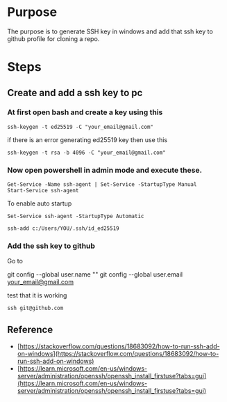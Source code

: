 # Purpose
The purpose is to generate SSH key in windows and add that ssh key to github profile for cloning a repo.

# Steps

## Create and add a ssh key to pc

### At first open bash and create a key using this
```
ssh-keygen -t ed25519 -C "your_email@gmail.com"
```

if there is an error generating ed25519 key then use this
```
ssh-keygen -t rsa -b 4096 -C "your_email@gmail.com"
```

### Now open powershell in admin mode and execute these.
```
Get-Service -Name ssh-agent | Set-Service -StartupType Manual
Start-Service ssh-agent
```
To enable auto startup
```
Set-Service ssh-agent -StartupType Automatic
```

```
ssh-add c:/Users/YOU/.ssh/id_ed25519
```

### Add the ssh key to github
Go to 


git config --global user.name "<your name>"
git config --global user.email your_email@gmail.com

test that it is working 
```
ssh git@github.com
```

## Reference
* [https://stackoverflow.com/questions/18683092/how-to-run-ssh-add-on-windows](https://stackoverflow.com/questions/18683092/how-to-run-ssh-add-on-windows)
* [https://learn.microsoft.com/en-us/windows-server/administration/openssh/openssh_install_firstuse?tabs=gui](https://learn.microsoft.com/en-us/windows-server/administration/openssh/openssh_install_firstuse?tabs=gui)